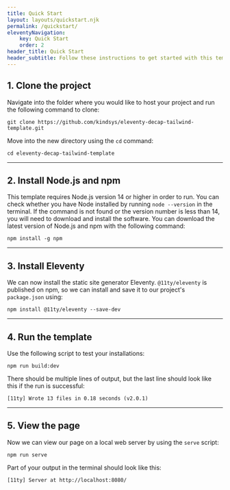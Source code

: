 ```yaml
---
title: Quick Start
layout: layouts/quickstart.njk
permalink: /quickstart/
eleventyNavigation:
    key: Quick Start
    order: 2
header_title: Quick Start
header_subtitle: Follow these instructions to get started with this template
---
```


## 1. Clone the project

Navigate into the folder where you would like to host your project and run the following
command to clone:

`git clone https://github.com/kindsys/eleventy-decap-tailwind-template.git`

Move into the new directory using the `cd` command:

`cd eleventy-decap-tailwind-template`

---

## 2. Install Node.js and npm

This template requires Node.js version 14 or higher in order to run. You can check whether you have Node installed by running `node --version`
in the terminal. If the command is not found or the version number is less than 14, you will need to download and install the software. You can
download the latest version of Node.js and npm with the following command:

`npm install -g npm`

---

## 3. Install Eleventy

We can now install the static site generator Eleventy. `@11ty/eleventy` is published on npm, so we can install and save it
to our project's `package.json` using:

`npm install @11ty/eleventy --save-dev`

---

## 4. Run the template

Use the following script to test your installations:

`npm run build:dev`

There should be multiple lines of output, but the last line should look like this if the run is successful:

`[11ty] Wrote 13 files in 0.18 seconds (v2.0.1)`

---

## 5. View the page

Now we can view our page on a local web server by using the `serve` script:

`npm run serve`

Part of your output in the terminal should look like this:

`[11ty] Server at http://localhost:8080/`
